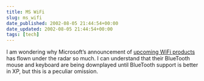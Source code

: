 ```yaml
---
title: MS WiFi
slug: ms_wifi
date_published: 2002-08-05 21:44:54+00:00
date_updated: 2002-08-05 21:44:54+00:00
tags: [tech]
---
```

I am wondering why Microsoft’s announcement of [upcoming WiFi products](http://microsoft.com/presspass/features/2002/jul02/07-11wirelessqa.asp) has flown under the radar so much. I can understand that their BlueTooth mouse and keyboard are being downplayed until BlueTooth support is better in XP, but this is a peculiar omission.
